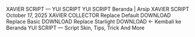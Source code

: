 XAVIER SCRIPT — YUI SCRIPT
YUI SCRIPT
Beranda
|
Arsip
XAVIER SCRIPT
October 17, 2025
XAVIER COLLECTOR
Replace Default
DOWNLOAD
Replace Basic
DOWNLOAD
Replace Starlight
DOWNLOAD
← Kembali ke Beranda
YUI SCRIPT — Script Skin, Tips, Trick And More